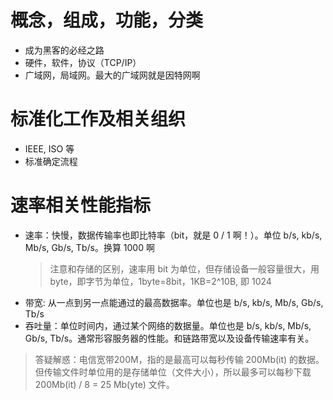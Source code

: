 # 概念，组成，功能，分类

- 成为黑客的必经之路
- 硬件，软件，协议（TCP/IP）
- 广域网，局域网。最大的广域网就是因特网啊

# 标准化工作及相关组织

- IEEE, ISO 等
- 标准确定流程

# 速率相关性能指标

- 速率：快慢，数据传输率也即比特率（bit，就是 0 / 1 啊！）。单位 b/s, kb/s, Mb/s, Gb/s, Tb/s。换算 1000 啊
  > 注意和存储的区别，速率用 bit 为单位，但存储设备一般容量很大，用 byte，即字节为单位，1byte=8bit，1KB=2^10B, 即 1024
- 带宽: 从一点到另一点能通过的最高数据率。单位也是 b/s, kb/s, Mb/s, Gb/s, Tb/s
- 吞吐量：单位时间内，通过某个网络的数据量。单位也是 b/s, kb/s, Mb/s, Gb/s, Tb/s。通常形容服务器的性能。和链路带宽以及设备传输速率有关。

> 答疑解惑：电信宽带200M，指的是最高可以每秒传输 200Mb(it) 的数据。但传输文件时单位用的是存储单位（文件大小），所以最多可以每秒下载 200Mb(it) / 8 = 25 Mb(yte) 文件。


